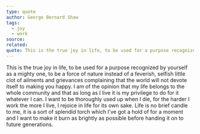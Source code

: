 ```yaml
---
type: quote
author: George Bernard Shaw
tags:
  - joy
  - work
source: 
related: 
quote: This is the true joy in life, to be used for a purpose recognized by yourself as a mighty one, to be a force of nature instead of a feverish, selfish little clot of ailments and grievances complaining that the world will not devote itself to making you happy...
---
```

This is the true joy in life, to be used for a purpose recognized by yourself as a mighty one, to be a force of nature instead of a feverish, selfish little clot of ailments and grievances complaining that the world will not devote itself to making you happy. I am of the opinion that my life belongs to the whole community and that as long as I live it is my privilege to do for it whatever I can. I want to be thoroughly used up when I die, for the harder I work the more I live, I rejoice in life for its own sake. Life is no brief candle to me, it is a sort of splendid torch which I’ve got a hold of for a moment and I want to make it burn as brightly as possible before handing it on to future generations.
